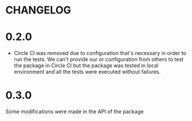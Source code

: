 # CHANGELOG

# 0.2.0

- Circle CI was removed due to configuration that's necessary in order to run the tests. We can't provide our or 
configuration from others to test the package in Circle CI but the package was tested in local environment and all the
tests were executed without failures.

# 0.3.0

Some modifications were made in the API of the package
